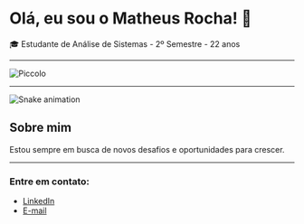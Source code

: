 # Olá, eu sou o Matheus Rocha! 👋

🎓 Estudante de Análise de Sistemas - 2º Semestre - 22 anos

---

![Piccolo](https://i.redd.it/2uha1pm7gbt91.gif)

---

![Snake animation](https://github.com/Mrocha2002/Mrocha2002/blob/output/github-contribution-grid-snake.svg)


## Sobre mim

Estou sempre em busca de novos desafios e oportunidades para crescer.

---

### Entre em contato:
- [LinkedIn](https://www.linkedin.com/in/matheus-rocha-894921266/)
- [E-mail](rochamts2002@gmail.com)
